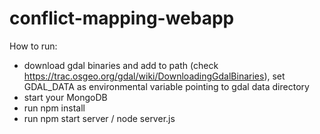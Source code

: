 # conflict-mapping-webapp

How to run:
- download gdal binaries and add to path (check https://trac.osgeo.org/gdal/wiki/DownloadingGdalBinaries), 
  set GDAL_DATA as environmental variable pointing to gdal data directory
- start your MongoDB
- run npm install
- run npm start server / node server.js